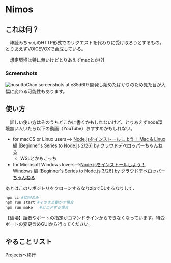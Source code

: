 # Nimos
## これは何？
　棒読みちゃんのHTTP形式でのリクエストを代わりに受け取ろうとするもの。とりあえずVOICEVOXで合成している。 

　想定環境は特に無いけどとりあえずmacとか(?)

### Screenshots
![nusuttoChan screenshots at e85d6f9](https://i.imgur.com/34qPo39.png)
開発し始めたばかりのため見た目が大幅に変わる可能性もあります。

## 使い方
　詳しい使い方はそのうちどこかに書くかもしれないけど、とりあえずnode環境無い人いたら以下の動画（YouTube）おすすめかもしれない。

* for macOS or Linux users--> [Node.jsをインストールしよう！ Mac & Linux 編 [Beginner's Series to Node.js 2/26] by  クラウドデベロッパーちゃんねる
](https://youtu.be/ySQoRMeUIE8)
	* WSLとかもこっち
* for Microsoft Windows lovers-->[Node.jsをインストールしよう！ Windows 編 [Beginner's Series to Node.js 3/26] by クラウドデベロッパーちゃんねる](https://youtu.be/06SMdezk8Nc)

あとはこのリポジトリをクローンするなりzipでDLするなりして、
```bash
npm ci #初回のみ
npm run start #そのまま動かす場合
npm run make   #ビルドする場合
```
【破壊】話者やポートの指定がコマンドラインからできなくなっています。待受ポートの変更含めGUIから行ってください。


## やることリスト
[Projects](https://github.com/orgs/hiyok0/projects/1/views/1)へ移行
